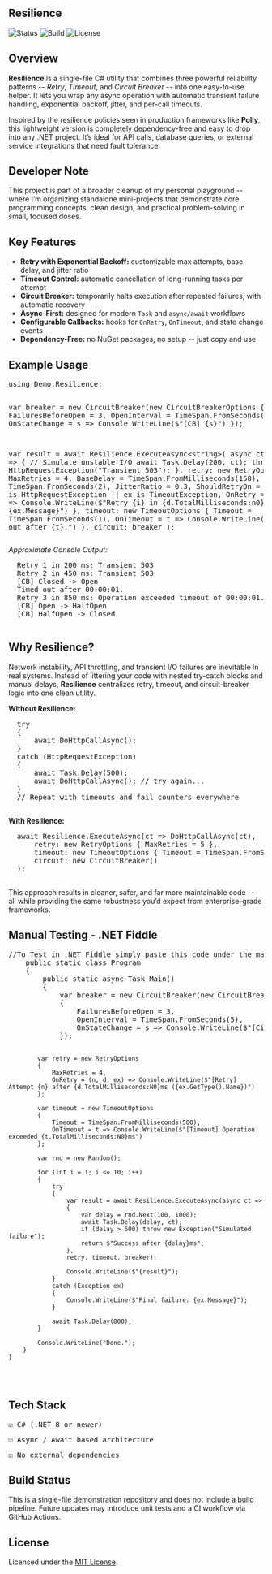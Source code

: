 <section id="resilience-overview">
  <h1>Resilience</h1>

  ![Status](https://img.shields.io/badge/status-stable-blue)
  ![Build](https://img.shields.io/badge/build-passing-brightgreen)
  ![License](https://img.shields.io/badge/license-MIT-lightgrey)
  
  <h2>Overview</h2>
  <p>
    <strong>Resilience</strong> is a single-file C# utility that combines three powerful reliability
    patterns -- <em>Retry</em>, <em>Timeout</em>, and <em>Circuit Breaker</em> -- into one easy-to-use helper.
    It lets you wrap any async operation with automatic transient failure handling, exponential backoff,
    jitter, and per-call timeouts.
  </p>

  <p>
    Inspired by the resilience policies seen in production frameworks like <strong>Polly</strong>,
    this lightweight version is completely dependency-free and easy to drop into any .NET project.
    It’s ideal for API calls, database queries, or external service integrations that need fault tolerance.
  </p>

  <h2>Developer Note</h2>
  <p>
    This project is part of a broader cleanup of my personal playground -- where I’m 
    organizing standalone mini-projects that demonstrate core programming concepts, 
    clean design, and practical problem-solving in small, focused doses.
  </p>

  <h2>Key Features</h2>
  <ul>
    <li><strong>Retry with Exponential Backoff:</strong> customizable max attempts, base delay, and jitter ratio</li>
    <li><strong>Timeout Control:</strong> automatic cancellation of long-running tasks per attempt</li>
    <li><strong>Circuit Breaker:</strong> temporarily halts execution after repeated failures, with automatic recovery</li>
    <li><strong>Async-First:</strong> designed for modern <code>Task</code> and <code>async/await</code> workflows</li>
    <li><strong>Configurable Callbacks:</strong> hooks for <code>OnRetry</code>, <code>OnTimeout</code>, and state change events</li>
    <li><strong>Dependency-Free:</strong> no NuGet packages, no setup -- just copy and use</li>
  </ul>

  <h2>Example Usage</h2>
  <pre>
using Demo.Resilience;

  var breaker = new CircuitBreaker(new CircuitBreakerOptions {
      FailuresBeforeOpen = 3,
      OpenInterval = TimeSpan.FromSeconds(20),
      OnStateChange = s => Console.WriteLine($"[CB] {s}")
  });

  var result = await Resilience.ExecuteAsync&lt;string&gt;(
      async ct =&gt;
      {
          // Simulate unstable I/O
          await Task.Delay(200, ct);
          throw new HttpRequestException("Transient 503");
      },
      retry: new RetryOptions {
          MaxRetries = 4,
          BaseDelay = TimeSpan.FromMilliseconds(150),
          MaxDelay = TimeSpan.FromSeconds(2),
          JitterRatio = 0.3,
          ShouldRetryOn = ex =&gt; ex is HttpRequestException || ex is TimeoutException,
          OnRetry = (i, d, ex) =&gt; Console.WriteLine($"Retry {i} in {d.TotalMilliseconds:n0} ms: {ex.Message}")
      },
      timeout: new TimeoutOptions {
          Timeout = TimeSpan.FromSeconds(1),
          OnTimeout = t =&gt; Console.WriteLine($"Timed out after {t}.")
      },
      circuit: breaker
  );
  </pre>

  <p><em>Approximate Console Output:</em></p>
  <pre>
  Retry 1 in 200 ms: Transient 503
  Retry 2 in 450 ms: Transient 503
  [CB] Closed -> Open
  Timed out after 00:00:01.
  Retry 3 in 850 ms: Operation exceeded timeout of 00:00:01.
  [CB] Open -> HalfOpen
  [CB] HalfOpen -> Closed
  </pre>

  <h2>Why Resilience?</h2>
  <p>
    Network instability, API throttling, and transient I/O failures are inevitable in real systems.  
    Instead of littering your code with nested try-catch blocks and manual delays,
    <strong>Resilience</strong> centralizes retry, timeout, and circuit-breaker logic into one clean utility.
  </p>

  <p><strong>Without Resilience:</strong></p>
  <pre>
  try
  {
      await DoHttpCallAsync();
  }
  catch (HttpRequestException)
  {
      await Task.Delay(500);
      await DoHttpCallAsync(); // try again...
  }
  // Repeat with timeouts and fail counters everywhere
  </pre>

  <p><strong>With Resilience:</strong></p>
  <pre>
  await Resilience.ExecuteAsync(ct =&gt; DoHttpCallAsync(ct),
      retry: new RetryOptions { MaxRetries = 5 },
      timeout: new TimeoutOptions { Timeout = TimeSpan.FromSeconds(2) },
      circuit: new CircuitBreaker()
  );
  </pre>

  <p>
    This approach results in cleaner, safer, and far more maintainable code -- all while providing 
    the same robustness you’d expect from enterprise-grade frameworks.
  </p>

  <h2>Manual Testing - .NET Fiddle</h2>
  <pre>
//To Test in .NET Fiddle simply paste this code under the main CS code
    public static class Program
    {
        public static async Task Main()
        {
            var breaker = new CircuitBreaker(new CircuitBreakerOptions
            {
                FailuresBeforeOpen = 3,
                OpenInterval = TimeSpan.FromSeconds(5),
                OnStateChange = s => Console.WriteLine($"[Circuit] {s}")
            });

            var retry = new RetryOptions
            {
                MaxRetries = 4,
                OnRetry = (n, d, ex) => Console.WriteLine($"[Retry] Attempt {n} after {d.TotalMilliseconds:N0}ms ({ex.GetType().Name})")
            };

            var timeout = new TimeoutOptions
            {
                Timeout = TimeSpan.FromMilliseconds(500),
                OnTimeout = t => Console.WriteLine($"[Timeout] Operation exceeded {t.TotalMilliseconds:N0}ms")
            };

            var rnd = new Random();

            for (int i = 1; i <= 10; i++)
            {
                try
                {
                    var result = await Resilience.ExecuteAsync(async ct =>
                    {
                        var delay = rnd.Next(100, 1000);
                        await Task.Delay(delay, ct);
                        if (delay > 600) throw new Exception("Simulated failure");
                        return $"Success after {delay}ms";
                    },
                    retry, timeout, breaker);

                    Console.WriteLine($"{result}");
                }
                catch (Exception ex)
                {
                    Console.WriteLine($"Final failure: {ex.Message}");
                }

                await Task.Delay(800);
            }

            Console.WriteLine("Done.");
        }
    }
  </pre>

  <section id="tech-stack">
    <h2>Tech Stack</h2>
    <pre>☑ C# (.NET 8 or newer)</pre>
    <pre>☑ Async / Await based architecture</pre>
    <pre>☑ No external dependencies</pre>
  </section>

  <h2>Build Status</h2>
  <p>
    This is a single-file demonstration repository and does not include a build pipeline.  
    Future updates may introduce unit tests and a CI workflow via GitHub Actions.
  </p>

  <h2>License</h2>
  <p>
    Licensed under the <a href="LICENSE">MIT License</a>.<br>
  </p>
</section>
